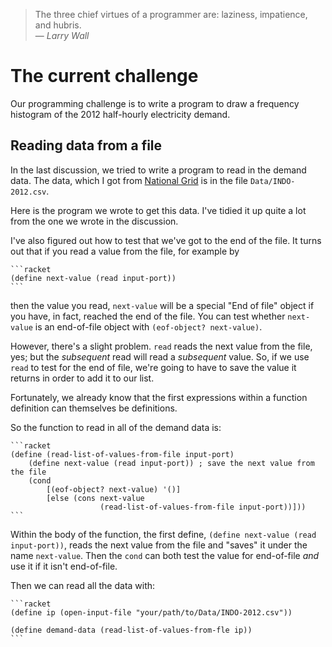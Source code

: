 > The three chief virtues of a programmer are: laziness, impatience, and
> hubris.  
> — *Larry Wall*

The current challenge
=====================

Our programming challenge is to write a program to draw a frequency histogram of
the 2012 half-hourly electricity demand. 

Reading data from a file
------------------------

In the last discussion, we tried to write a program to read in the demand
data. The data, which I got from
[National Grid](http://www.nationalgrid.com/uk/Electricity/Data/Demand+Data/) is
in the file `Data/INDO-2012.csv`.

Here is the program we wrote to get this data. I've tidied it up quite a lot
from the one we wrote in the discussion.

I've also figured out how to test that we've got to the end of the file. It
turns out that if you read a value from the file, for example by

	```racket
	(define next-value (read input-port))
	```

then the value you read, `next-value` will be a special "End of file" object if you have, in
fact, reached the end of the file. You can test whether `next-value` is an
end-of-file object with `(eof-object? next-value)`. 

However, there's a slight problem. `read` reads the next value from the file,
yes; but the *subsequent* read will read a *subsequent* value. So, if we use
`read` to test for the end of file, we're going to have to save the value it
returns in order to add it to our list.

Fortunately, we already know that the first expressions within a function
definition can themselves be definitions. 

So the function to read in all of the demand data is:

	```racket
	(define (read-list-of-values-from-file input-port)
		(define next-value (read input-port)) ; save the next value from the file
		(cond
			[(eof-object? next-value) '()]
			[else (cons next-value
			            (read-list-of-values-from-file input-port))]))
	```
	
Within the body of the function, the first define, `(define next-value (read
input-port))`, reads the next value from the file and "saves" it under the name
`next-value`. Then the `cond` can both test the value for end-of-file *and* use
it if it isn't end-of-file.

Then we can read all the data with:

	```racket
	(define ip (open-input-file "your/path/to/Data/INDO-2012.csv"))

	(define demand-data (read-list-of-values-from-fle ip))
	```
	

